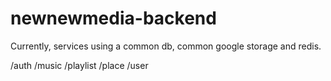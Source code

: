 # newnewmedia-backend

Currently, services using a common db, common google storage and redis.

/auth
/music
/playlist
/place
/user